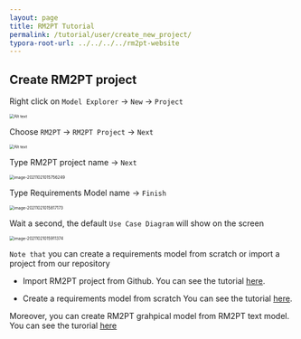 ```yaml
---
layout: page
title: RM2PT Tutorial
permalink: /tutorial/user/create_new_project/
typora-root-url: ../../../../rm2pt-website
---
```


## Create RM2PT project

Right click on `Model Explorer` -> `New` -> `Project`

<img src="/imgs/createproject1.png" alt="Alt text" style="zoom:50%;" />

Choose `RM2PT` -> `RM2PT Project` -> `Next`

<img src="/imgs/createproject2.png" alt="Alt text" style="zoom:50%;" />

Type RM2PT project name -> `Next`

<img src="/imgs/create_new_project_wizard/image-20211021015756249.png" alt="image-20211021015756249" style="zoom:50%;" />

Type Requirements Model name -> `Finish`

<img src="/imgs/create_new_project_wizard/image-20211021015817173.png" alt="image-20211021015817173" style="zoom:50%;" />

Wait a second, the default `Use Case Diagram` will show on the screen

<img src="/imgs/create_new_project_wizard/image-20211021015911374.png" alt="image-20211021015911374" style="zoom:50%;" />

`Note that` you can create a requirements model from scratch or import a project from our repository

* Import RM2PT project from Github. You can see the tutorial [here](/tutorial/user/import_rm2pt_project).

* Create a requirements model from scratch  You can see the tutorial [here](/tutorial/user/import_rm2pt_project).

Moreover, you can create RM2PT grahpical model from RM2PT text model. You can see the turorial [here](/tutorial/user/create_new_project_from_text_model)
